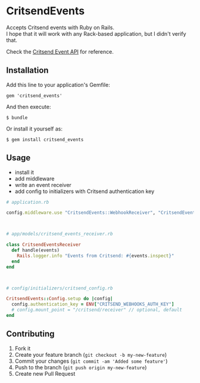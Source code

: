 # CritsendEvents

Accepts Critsend events with Ruby on Rails.  
I hope that it will work with any Rack-based application, but I didn't verify that.

Check the [Critsend Event API](http://www.critsend.com/event-api/) for reference.

## Installation

Add this line to your application's Gemfile:

    gem 'critsend_events'

And then execute:

    $ bundle

Or install it yourself as:

    $ gem install critsend_events

## Usage

- install it
- add middleware
- write an event receiver
- add config to initializers with Critsend authentication key

```ruby
# application.rb

config.middleware.use "CritsendEvents::WebhookReceiver", "CritsendEventsReceiver"



# app/models/critsend_events_receiver.rb

class CritsendEventsReceiver
  def handle(events)
    Rails.logger.info "Events from Critsend: #{events.inspect}"
  end
end



# config/initializers/critsend_config.rb

CritsendEvents::Config.setup do |config|
  config.authentication_key = ENV["CRITSEND_WEBHOOKS_AUTH_KEY"]
  # config.mount_point = "/critsend/receiver" // optional, default
end
```

## Contributing

1. Fork it
2. Create your feature branch (`git checkout -b my-new-feature`)
3. Commit your changes (`git commit -am 'Added some feature'`)
4. Push to the branch (`git push origin my-new-feature`)
5. Create new Pull Request
